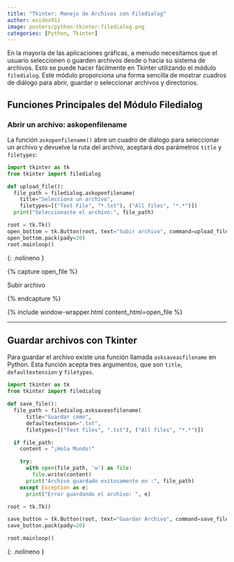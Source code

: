 ```yaml
---
title: "Tkinter: Manejo de Archivos con Filedialog"
author: enidev911
image: posters/python-tkinter-filedialog.png
categories: [Python, Tkinter]
---
```


En la mayoría de las aplicaciones gráficas, a menudo necesitamos que el usuario seleccionen o guarden archivos desde o hacia su sistema de archivos. Esto se puede hacer fácilmente en Tkinter utilizando el módulo `filedialog`. Este módulo proporciona una forma sencilla de mostrar cuadros de diálogo para abrir, guardar o seleccionar archivos y directorios.

## Funciones Principales del Módulo Filedialog

### Abrir un archivo: askopenfilename

La función `askopenfilename()`  abre un cuadro de diálogo para seleccionar un archivo y devuelve la ruta del archivo, aceptará dos parámetros `title` y `filetypes`:

```py
import tkinter as tk
from tkinter import filedialog

def upload_file():
  file_path = filedialog.askopenfilename(
    title="Selecciona un archivo", 
    filetypes=[("Text File", "*.txt"), ("All files", "*.*")])
  print("Seleccionaste el archivo:", file_path)

root = tk.Tk()
open_bottom = tk.Button(root, text="Subir archivo", command=upload_file)
open_bottom.pack(pady=20)
root.mainloop()
```
{: .nolineno }

{% capture open_file %}
<style>
      #fileInput {
        display: none; /* Ocultamos el input original */
    }
</style>
  <label id="fileLabel" for="fileInput" class="btn btn-secondary">Subir archivo</label>
  <input type="file" id="fileInput">
  <div id="fileName"></div>
  <script>
          // Obtener los elementos HTML
      const fileInput = document.getElementById('fileInput');
      const fileNameDisplay = document.getElementById('fileName');
 
      // Cuando el usuario selecciona un archivo
      fileInput.addEventListener('change', function(event) {
          const file = event.target.files[0]; // Obtener el archivo seleccionado
          if (file) {
              // Mostrar el nombre del archivo seleccionado
              fileNameDisplay.textContent = `Seleccionaste el archivo: ${file.name}`;
          } else {
              // Si no se seleccionó ningún archivo
              fileNameDisplay.textContent = 'No seleccionaste ningún archivo.';
          }
      });
  </script>
{% endcapture %}

{% include window-wrapper.html content_html=open_file %}

---

## Guardar archivos con Tkinter

Para guardar el archivo existe una función llamada `asksaveasfilename` en Python. Esta función acepta tres argumentos, que son `title`, `defaultextension` y `filetypes`.

```py
import tkinter as tk
from tkinter import filedialog

def save_file():
  file_path = filedialog.asksaveasfilename(
      title="Guardar como",
      defaultextension=".txt",
      filetypes=[("Text files", ".txt"), ("All files", "*.*")])

  if file_path:
    content = "¡Hola Mundo!"

    try:
      with open(file_path, 'w') as file:
        file.write(content)
      print("Archivo guardado exitosamente en :", file_path)
    except Exception as e:
      print("Error guardando el archivo: ", e)

root = tk.Tk()

save_button = tk.Button(root, text="Guardar Archivo", command=save_file)
save_button.pack(pady=20)

root.mainloop()
```
{: .nolineno }
